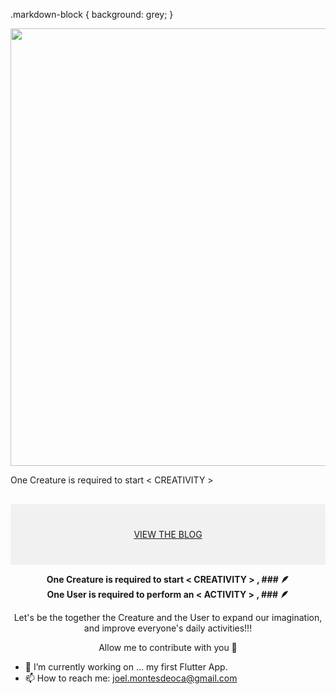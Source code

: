 .markdown-block {
    background: grey;
}

<p align="center">
<img width="700" src="https://user-images.githubusercontent.com/122069243/216305267-660be15c-cce5-4c64-9b15-838a51bf8fae.gif">
</p>

<p align="center">
<div style="background-color:rgba(0, 0, 0, 0.0470588)>
<a href="/donate">One Creature is required to start < CREATIVITY ></a>
</div>

<div style="background-color:rgba(0, 0, 0, 0.0470588); text-align:center; vertical-align: middle; padding:40px 0; margin-top:30px">
<a href="/blog">VIEW THE BLOG</a>
</div>


<p align="center">
<b>One Creature is required to start < CREATIVITY > , ### 🪶</b><br>
<b>One User is required to perform an < ACTIVITY > , ### 🪶 </b><br>
</p>

<p align="center">Let's be the together the Creature and the User to expand our imagination, and improve everyone's daily activities!!!</p> 

<p align="center">Allow me to contribute with you 🤝
</b><br><p/>

- 🔭 I’m currently working on ... my first Flutter App.
- 📫 How to reach me: joel.montesdeoca@gmail.com

